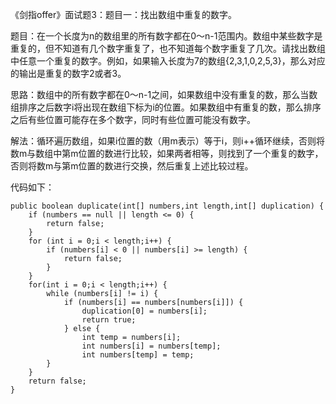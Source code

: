 《剑指offer》面试题3：题目一：找出数组中重复的数字。

题目：在一个长度为n的数组里的所有数字都在0～n-1范围内。数组中某些数字是重复的，但不知道有几个数字重复了，也不知道每个数字重复了几次。请找出数组中任意一个重复的数字。例如，如果输入长度为7的数组{2,3,1,0,2,5,3}，那么对应的输出是重复的数字2或者3。

思路：数组中的所有数字都在0～n-1之间，如果数组中没有重复的数，那么当数组排序之后数字i将出现在数组下标为i的位置。如果数组中有重复的数，那么排序之后有些位置可能存在多个数字，同时有些位置可能没有数字。

解法：循环遍历数组，如果i位置的数（用m表示）等于i，则i++循环继续，否则将数m与数组中第m位置的数进行比较，如果两者相等，则找到了一个重复的数字，否则将数m与第m位置的数进行交换，然后重复上述比较过程。

代码如下：
```
public boolean duplicate(int[] numbers,int length,int[] duplication) {
    if (numbers == null || length <= 0) {
        return false;
    }
    for (int i = 0;i < length;i++) {
        if (numbers[i] < 0 || numbers[i] >= length) {
            return false;
        }
    }
    for(int i = 0;i < length;i++) {
        while (numbers[i] != i) {
            if (numbers[i] == numbers[numbers[i]]) {
                duplication[0] = numbers[i];
                return true;
            } else {
                int temp = numbers[i];
                int numbers[i] = numbers[temp];
                int numbers[temp] = temp;
        }
    }
    return false;
}
```
